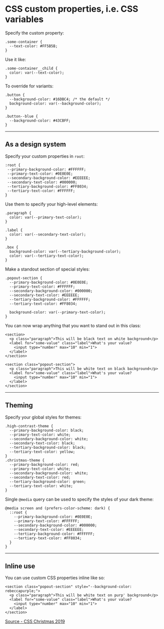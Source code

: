 # CSS custom properties, i.e. CSS variables

Specify the custom property:

```
.some-container {
  --text-color: #FF5B5B;
}
```

Use it like:

```
.some-container__child {
  color: var(--text-color);
}
```

To override for variants:

```
.button {
  --background-color: #16DBC4; /* the default */
  background-color: var(--background-color);
}

.button--blue {
  --background-color: #43CBFF;
}
```
 ---

 ## As a design system

 Specify your custom properties in `root`:

 ```
 :root {
  --primary-background-color: #FFFFFF;
  --primary-text-color: #0E0E0E;
  --secondary-background-color: #EEEEEE;
  --secondary-text-color: #000000;
  --tertiary-background-color: #FF8034;
  --tertiary-text-color: #FFFFFF;
}
 ```

Use them to specify your high-level elements:

```
.paragraph {
  color: var(--primary-text-color);
}

.label {
  color: var(--secondary-text-color);
}

.box {
  background-color: var(--tertiary-background-color);
  color: var(--tertiary-text-color);
}
```

Make a standout section of special styles:

```
.popout-section {
  --primary-background-color: #0E0E0E;
  --primary-text-color: #FFFFFF;
  --secondary-background-color: #000000;
  --secondary-text-color: #EEEEEE;
  --tertiary-background-color: #FFFFFF;
  --tertiary-text-color: #FF8034;

  background-color: var(--primary-text-color);
}
```

You can now wrap anything that you want to stand out in this class:

```
<section>
  <p class="paragraph">This will be black text on white background</p>
  <label for="some-value" class="label">What's your value?
    <input type="number" max="10" min="1">
  </label>
</section>

<section class="popout-section">
  <p class="paragraph">This will be white text on black background</p>
  <label for="some-value" class="label">What's your value?
    <input type="number" max="10" min="1">
  </label>
</section>
```

---

## Theming

Specify your global styles for themes:

```
.high-contrast-theme {
  --primary-background-color: black;
  --primary-text-color: white;
  --secondary-background-color: white;
  --secondary-text-color: black;
  --tertiary-background-color: black;
  --tertiary-text-color: yellow;
}
.christmas-theme {
  --primary-background-color: red;
  --primary-text-color: white;
  --secondary-background-color: white;
  --secondary-text-color: red;
  --tertiary-background-color: green;
  --tertiary-text-color: white;
}
```

Single `@media` query can be used to specify the styles of your dark theme:

```
@media screen and (prefers-color-scheme: dark) {
  ::root {
    --primary-background-color: #0E0E0E;
    --primary-text-color: #FFFFFF;
    --secondary-background-color: #000000;
    --secondary-text-color: #EEEEEE;
    --tertiary-background-color: #FFFFFF;
    --tertiary-text-color: #FF8034;
  }
}
```

---

## Inline use

You can use custom CSS properties inline like so:

```
<section class="popout-section" style="--background-color: rebeccapurple;">
  <p class="paragraph">This will be white text on purp' background</p>
  <label for="some-value" class="label">What's your value?
    <input type="number" max="10" min="1">
  </label>
</section>
```

[Source - CSS Christmas 2019](https://css.christmas/2019/2)
